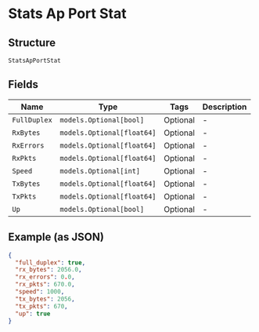 
# Stats Ap Port Stat

## Structure

`StatsApPortStat`

## Fields

| Name | Type | Tags | Description |
|  --- | --- | --- | --- |
| `FullDuplex` | `models.Optional[bool]` | Optional | - |
| `RxBytes` | `models.Optional[float64]` | Optional | - |
| `RxErrors` | `models.Optional[float64]` | Optional | - |
| `RxPkts` | `models.Optional[float64]` | Optional | - |
| `Speed` | `models.Optional[int]` | Optional | - |
| `TxBytes` | `models.Optional[float64]` | Optional | - |
| `TxPkts` | `models.Optional[float64]` | Optional | - |
| `Up` | `models.Optional[bool]` | Optional | - |

## Example (as JSON)

```json
{
  "full_duplex": true,
  "rx_bytes": 2056.0,
  "rx_errors": 0.0,
  "rx_pkts": 670.0,
  "speed": 1000,
  "tx_bytes": 2056,
  "tx_pkts": 670,
  "up": true
}
```

